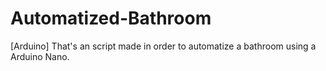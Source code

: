 # Automatized-Bathroom
[Arduino] That's an script made in order to automatize a bathroom using a Arduino Nano.
